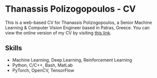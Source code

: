 # Thanassis Polizogopoulos - CV

This is a web-based CV for Thanassis Polizogopoulos, a Senior Machine Learning & Computer Vision Engineer based in Patras, Greece. You can view the online version of my CV by visiting [this link](https://polizogo67.github.io/).

## Skills

- Machine Learning, Deep Learning, Reinforcement Learning
- Python, C/C++, Bash, MatLab
- PyTorch, OpenCV, TensorFlow
